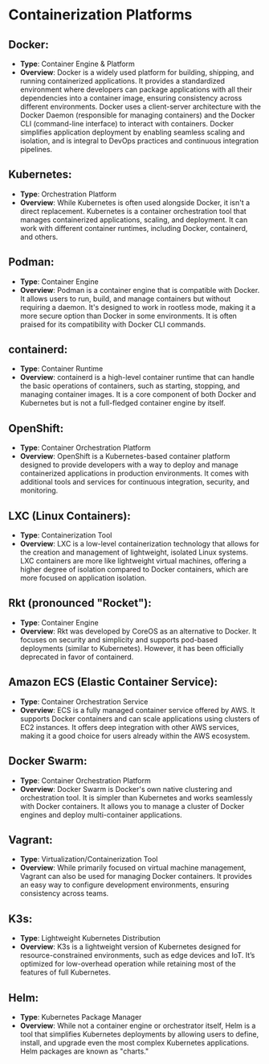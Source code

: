 # Containerization Platforms

## Docker:
- **Type**: Container Engine & Platform
- **Overview**: 
  Docker is a widely used platform for building, shipping, and running containerized applications. It provides a standardized environment where developers can package applications with all their dependencies into a container image, ensuring consistency across different environments. Docker uses a client-server architecture with the Docker Daemon (responsible for managing containers) and the Docker CLI (command-line interface) to interact with containers. Docker simplifies application deployment by enabling seamless scaling and isolation, and is integral to DevOps practices and continuous integration pipelines.

## Kubernetes:
- **Type**: Orchestration Platform
- **Overview**: 
  While Kubernetes is often used alongside Docker, it isn't a direct replacement. Kubernetes is a container orchestration tool that manages containerized applications, scaling, and deployment. It can work with different container runtimes, including Docker, containerd, and others.

## Podman:
- **Type**: Container Engine
- **Overview**: 
  Podman is a container engine that is compatible with Docker. It allows users to run, build, and manage containers but without requiring a daemon. It's designed to work in rootless mode, making it a more secure option than Docker in some environments. It is often praised for its compatibility with Docker CLI commands.

## containerd:
- **Type**: Container Runtime
- **Overview**: 
  containerd is a high-level container runtime that can handle the basic operations of containers, such as starting, stopping, and managing container images. It is a core component of both Docker and Kubernetes but is not a full-fledged container engine by itself.

## OpenShift:
- **Type**: Container Orchestration Platform
- **Overview**: 
  OpenShift is a Kubernetes-based container platform designed to provide developers with a way to deploy and manage containerized applications in production environments. It comes with additional tools and services for continuous integration, security, and monitoring.

## LXC (Linux Containers):
- **Type**: Containerization Tool
- **Overview**: 
  LXC is a low-level containerization technology that allows for the creation and management of lightweight, isolated Linux systems. LXC containers are more like lightweight virtual machines, offering a higher degree of isolation compared to Docker containers, which are more focused on application isolation.

## Rkt (pronounced "Rocket"):
- **Type**: Container Engine
- **Overview**: 
  Rkt was developed by CoreOS as an alternative to Docker. It focuses on security and simplicity and supports pod-based deployments (similar to Kubernetes). However, it has been officially deprecated in favor of containerd.

## Amazon ECS (Elastic Container Service):
- **Type**: Container Orchestration Service
- **Overview**: 
  ECS is a fully managed container service offered by AWS. It supports Docker containers and can scale applications using clusters of EC2 instances. It offers deep integration with other AWS services, making it a good choice for users already within the AWS ecosystem.

## Docker Swarm:
- **Type**: Container Orchestration Platform
- **Overview**: 
  Docker Swarm is Docker's own native clustering and orchestration tool. It is simpler than Kubernetes and works seamlessly with Docker containers. It allows you to manage a cluster of Docker engines and deploy multi-container applications.

## Vagrant:
- **Type**: Virtualization/Containerization Tool
- **Overview**: 
  While primarily focused on virtual machine management, Vagrant can also be used for managing Docker containers. It provides an easy way to configure development environments, ensuring consistency across teams.

## K3s:
- **Type**: Lightweight Kubernetes Distribution
- **Overview**: 
  K3s is a lightweight version of Kubernetes designed for resource-constrained environments, such as edge devices and IoT. It’s optimized for low-overhead operation while retaining most of the features of full Kubernetes.

## Helm:
- **Type**: Kubernetes Package Manager
- **Overview**: 
  While not a container engine or orchestrator itself, Helm is a tool that simplifies Kubernetes deployments by allowing users to define, install, and upgrade even the most complex Kubernetes applications. Helm packages are known as "charts."
